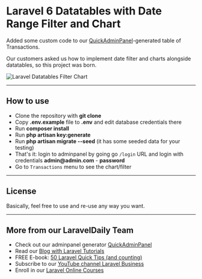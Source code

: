 # Laravel 6 Datatables with Date Range Filter and Chart

Added some custom code to our [QuickAdminPanel](https://quickadminpanel.com)-generated table of Transactions.

Our customers asked us how to implement date filter and charts alongside datatables, so this project was born.

![Laravel Datatables Filter Chart](https://laraveldaily.com/wp-content/uploads/2019/12/Screen-Shot-2019-12-18-at-12.16.43-AM.png)

- - - - -

## How to use

- Clone the repository with __git clone__
- Copy __.env.example__ file to __.env__ and edit database credentials there
- Run __composer install__
- Run __php artisan key:generate__
- Run __php artisan migrate --seed__ (it has some seeded data for your testing)
- That's it: login to adminpanel by going go `/login` URL and login with credentials __admin@admin.com__ - __password__
- Go to `Transactions` menu to see the chart/filter


- - - - -

## License

Basically, feel free to use and re-use any way you want.

- - - - -

## More from our LaravelDaily Team

- Check out our adminpanel generator [QuickAdminPanel](https://quickadminpanel.com)
- Read our [Blog with Laravel Tutorials](https://laraveldaily.com)
- FREE E-book: [50 Laravel Quick Tips (and counting)](https://laraveldaily.com/free-e-book-40-laravel-quick-tips-and-counting/)
- Subscribe to our [YouTube channel Laravel Business](https://www.youtube.com/channel/UCTuplgOBi6tJIlesIboymGA)
- Enroll in our [Laravel Online Courses](https://laraveldaily.teachable.com/)
